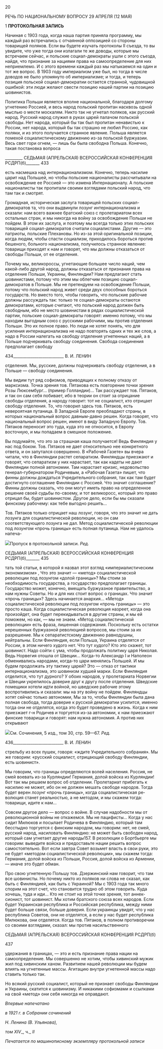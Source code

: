 20

РЕЧЬ ПО НАЦИОНАЛЬНОМУ ВОПРОСУ 29 АПРЕЛЯ (12 МАЯ)

1 **ПРОТОКОЛЬНАЯ ЗАПИСЬ**

Начиная с 1903 года, когда наша партия приняла программу, мы каждый раз встре­чались с отчаянной оппозицией со стороны товарищей поляков. Если вы будете изучать протоколы II съезда, то вы увидите, что уже тогда они излагали те же доводы, которые мы встречаем сейчас, и польские социал-демократы ушли с этого съезда, найдя, что признание за нациями права на самоопределение для них неприемлемо. И с этого вре­мени каждый раз мы натыкаемся на один и тот же вопрос. В 1903 году империализм уже был, но тогда в числе доводов не было упомянуто об империализме; и тогда, и те­перь позиция польской социал-демократии остается странной, чудовищной ошибкой: эти люди желают свести позицию нашей партии на позицию шовинистов.

Политика Польши является вполне национальной, благодаря долгому угнетению Россией, и весь народ польский пропитан насквозь одной мыслью о мести москалям. Никто так не угнетал поляков, как русский народ. Русский народ служил в руках царей палачом польской свободы. Нет народа, который бы так был пропитан ненавистью к России, нет народа, который бы так страшно не любил Россию, как поляки, и из этого получается странное явление. Польша является помехой социалистическому движению из-за польской буржуазии. Весь свет гори огнем, — лишь бы была свободна Польша. Конечно, такая постановка вопроса

  

_________ СЕДЬМАЯ (АПРЕЛЬСКАЯ) ВСЕРОССИЙСКАЯ КОНФЕРЕНЦИЯ РСДРП(б)_______ 433

есть насмешка над интернационализмом. Конечно, теперь насилие царит над Польшей, но чтобы польские националисты рассчитывали на освобождение ее Россией — это из­мена Интернационалу. А польские националисты так пропитали своими взглядами польский народ, что там так и смотрят.

Громадная, историческая заслуга товарищей польских социал-демократов та, что они выдвинули лозунг интернационализма и сказали: нам всего важнее братский союз с пролетариатом всех остальных стран, и мы никогда на войну за освобождение Польши не пойдем. В этом их заслуга, и поэтому мы всегда только этих польских товарищей социал-демократов считали социалистами. Другие — это патриоты, польские Плехано­вы. Но из-за этой оригинальной позиции, когда людям, чтобы спасти социализм, при­ходилось бороться против бешеного, больного национализма, получилось странное яв­ление: товарищи приходят к нам и говорят, что мы должны отказаться от свободы Польши, от ее отделения.

Почему мы, великороссы, угнетающие большее число наций, чем какой-либо другой народ, должны отказаться от признания права на отделение Польши, Украины, Фин­ляндии? Нам предлагают стать шовинистами, потому что этим мы облегчим позицию социал-демократов в Польше. Мы не претендуем на освобождение Польши, потому что польский народ живет среди двух способных бороться государств. Но вместо того, что­бы говорить, что польские рабочие должны рассуждать так: только те социал-демократы остаются демократами, которые считают, что польский народ должен быть свободным, ибо не место шовинистам в рядах социалистической партии, польские со­циал-демократы говорят: именно потому, что мы находим выгодным союз с русскими рабочими, мы против отделения Польши. Это их полное право. Но люди не хотят по­нять, что для усиления интернационализма не надо повторять одних и тех же слов, а надо в России налегать на свободу отделения угнетенных наций, а в Польше подчерки­вать свободу соединения. Свобода соединения предполагает свободу

  

434__________________________ В. И. ЛЕНИН

отделения. Мы, русские, должны подчеркивать свободу отделения, а в Польше — сво­боду соединения.

Мы видим тут ряд софизмов, приводящих к полному отказу от марксизма. Точка зрения тов. Пятакова есть повторение точки зрения Розы Люксембург... (пример Гол­ландии)... Так рассуждает тов. Пятаков, и так он сам себя побивает, ибо в теории он стоит за отрицание свободы отделения, а народу говорит: тот не социалист, кто отрица­ет свободу отделения. То, что говорил здесь тов. Пятаков, есть невероятная путаница. В Западной Европе преобладают страны, в которых национальный вопрос давным-давно решен. Когда говорят, что национальный вопрос решен, имеют в виду Западную Евро­пу. Тов. Пятаков переносит это туда, куда это не относится, в Европу восточную, и мы попадаем в смешное положение.

Вы подумайте, что это за страшная каша получается! Ведь Финляндия у нас под бо­ком. Тов. Пятаков не дает относительно нее конкретного ответа, и он запутался совер­шенно. В «Рабочей Газете» вы вчера читали, что в Финляндии растет сепаратизм. Фин­ляндцы приезжают и говорят, что сепаратизм у них нарастает, так как кадеты не дают Финляндии полной автономии. Там нарастает кризис, недовольство генерал-губернатором Родичевым, а «Рабочая Газета» пишет, что финны должны дождаться Учредительного собрания, так как там будет достигнуто соглашение Финляндии с Рос­сией. Что значит соглашение? Финны должны сказать, что они могут иметь право на определенное решение своей судьбы по-своему, и тот великоросс, который это право отрицал бы, будет шовинистом. Другое дело, если бы мы сказали финскому рабочему: как тебе выгодно решить...

Тов. Пятаков только отрицает наш лозунг, говоря, что это значит не дать лозунга для социалистической революции, но он сам соответствующего лозунга не дал. Метод со­циалистической революции под лозунгом «прочь границы» есть полная путаница. Нам не удалось напеча-

![](file:///C:/Users/bot32/AppData/Local/Temp/msohtmlclip1/01/clip_image001.png)Пропуск в протокольной записи. _Ред._

  

СЕДЬМАЯ (АПРЕЛЬСКАЯ) ВСЕРОССИЙСКАЯ КОНФЕРЕНЦИЯ РСДРП(б)_______ 435

тать той статьи, в которой я назвал этот взгляд «империалистическим экономизмом» , Что это значит — «метод» социалистической революции под лозунгом «долой грани­цы»? Мы стоим за необходимость государства, а государство предполагает границы. Государство может, конечно, вмещать буржуазное правительство, а нам нужны Сове­ты. Но и для них стоит вопрос о границах. Что значит «прочь границы»? Здесь начина­ется анархия... «Метод» социалистической революции под лозунгом «прочь границы» — это просто каша. Когда социалистическая революция назреет, когда она произойдет, она будет перекидываться в другие страны, и мы ей поможем, но как, — мы не знаем. «Метод социалистической революции» есть фраза, лишенная содержания. Поскольку есть остатки нерешенных буржуазной революцией вопросов, мы стоим за их разреше­ние. Мы к сепаратистскому движению равнодушны, нейтральны. Если Финляндия, ес­ли Польша, Украина отделятся от России, в этом ничего худого нет. Что тут худого? Кто это скажет, тот шовинист. Надо сойти с ума, чтобы продолжать политику царя Ни­колая. Ведь Норвегия отошла от Швеции... Когда-то Александр I и Наполеон обмени­вались народами, когда-то цари менялись Польшей. И мы будем продолжать эту такти­ку царей? Это — отказ от тактики интернационализма, это шовинизм худшей марки. Если Финляндия отделится, что тут дурного? У обоих народов, у пролетариата Норве­гии и Швеции укрепилось доверие друг к другу после отделения. Шведские помещики хотели идти войной, но шведские рабочие этому воспротивились и сказали: мы на эту войну не пойдем. Финляндцы хотят сейчас только автономии, Мы за то, чтобы Фин­ляндии была дана полная свобода, тогда доверие к русской демократии усилится, именно тогда они не отделятся, когда это будет проведено в жизнь. Когда к ним приез­жает г-н Родичев и торгуется из-за автономии, к нам приезжают финские товарищи и говорят: нам нужна автономия. А против них открывают

![](file:///C:/Users/bot32/AppData/Local/Temp/msohtmlclip1/01/clip_image002.png)См. Сочинения, 5 изд., том 30, стр. 59—67. _Ред._

  

436__________________________ В. И. ЛЕНИН

стрельбу из всех пушек, говоря: «ждите Учредительного собрания». Мы же говорим: «русский социалист, отрицающий свободу Финляндии, есть шовинист».

Мы говорим, что границы определяются волей населения. Россия, не смей воевать из-за Курляндии! Германия, долой войска из Курляндии! Вот так мы решаем вопрос об отделении. Пролетариат прибегать к насилию не может, ибо он не должен мешать сво­боде народов. Тогда будет верен лозунг «прочь границы», когда социалистическая ре­волюция станет реальностью, а не методом, и мы скажем тогда: товарищи, идите к нам...

Совсем другое дело — вопрос о войне. В случае надобности мы от революционной войны не откажемся. Мы не пацифисты... Когда у нас сидит Милюков и посылает Ро­дичева в Финляндию, который там бесстыдно торгуется с финским народом, мы гово­рим: нет, не смей, русский народ, насиловать Финляндию: не может быть свободен на­род, который сам угнетает другие народы157. В резолюции о Боргбьерге мы говорим: выведите войска и предоставьте нации решить вопрос самостоятельно. Вот если завтра Совет возьмет власть в свои руки, это не будет «методом социалистической револю­ции», мы скажем тогда: Германия, долой войска из Польши, Россия, долой войска из Армении, — иначе это будет обман.

Про свою угнетенную Польшу тов. Дзержинский нам говорит, что там все шовини­сты. Но почему никто из поляков ни слова не сказал, как быть с Финляндией, как быть с Украиной? Мы с 1903 года так много спорим на этот счет, что становится трудно об этом говорить. Куда хочешь, туда и иди... Кто не стоит на этой точке зрения, тот аннек­сионист, тот шовинист. Мы хотим братского союза всех народов. Если будет Украин­ская республика и Российская республика, между ними будет больше связи, больше доверия. Если украинцы увидят, что у нас республика Советов, они не отделятся, а если у нас будет республика Милюкова, они отделятся. Когда тов. Пятаков, в полном проти­воречии со своими взглядами, сказал: мы против насильственного

  

СЕДЬМАЯ (АПРЕЛЬСКАЯ) ВСЕРОССИЙСКАЯ КОНФЕРЕНЦИЯ РСДРП(б)

  

437

  

удержания в границах, — это и есть признание права нации на самоопределение. Мы совершенно не хотим, чтобы хивинский мужик жил под хивинским ханом. Развитием нашей революции мы будем влиять на угнетенные массы. Агитацию внутри угнетенной массы надо ставить только так.

Но всякий русский социалист, который не признает свободы Финляндии и Украины, скатится к шовинизму. И никакими софизмами и ссылками на свой «метод» они себя никогда не оправдают.

  

_Впервые напечатано_

_в 1921 г. в Собрании сочинений_

_Н. Ленина (В. Ульянова),_

_том_ _XIV__, ч._ _II_

  

_Печатается по машинописному экземпляру протокольной записи_